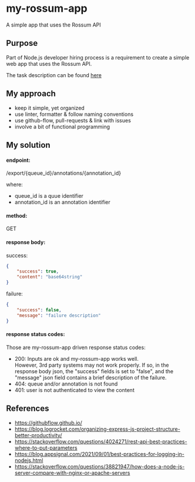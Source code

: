 # my-rossum-app
A simple app that uses the Rossum API

## Purpose

Part of Node.js developer hiring process is a requirement to create a simple web app that uses the Rossum API. 

The task description can be found [here](https://docs.google.com/document/d/1qIeffRqRqgc4kvGC0XvwfA-t_qtGAGXsxxGAjFMv7oU)

## My approach

- keep it simple, yet organized
- use linter, formatter & follow naming conventions
- use github-flow, pull-requests & link with issues
- involve a bit of functional programming

## My solution

#### endpoint:

/export/{queue_id}/annotations/{annotation_id}

where:
- queue_id is a quue identifier
- annotation_id is an annotation identifier

#### method:

GET

#### response body:
success:
```json
{
    "success": true,
    "content": "base64string"
}
```
failure:
```json
{
    "success": false,
    "message": "failure description"
}
```

#### response status codes:

Those are my-rossum-app driven response status codes:

- 200: Inputs are ok and my-rossum-app works well.\
 However, 3rd party systems may not work properly. If so, in the response body json, the "success" fields is set to "false", and the "message" json field contains a brief description of the failure.
- 404: queue and/or annotation is not found
- 401: user is not authenticated to view the content

## References

- https://githubflow.github.io/
- https://blog.logrocket.com/organizing-express-js-project-structure-better-productivity/
- https://stackoverflow.com/questions/4024271/rest-api-best-practices-where-to-put-parameters
- https://blog.appsignal.com/2021/09/01/best-practices-for-logging-in-nodejs.html
- https://stackoverflow.com/questions/38821947/how-does-a-node-js-server-compare-with-nginx-or-apache-servers



